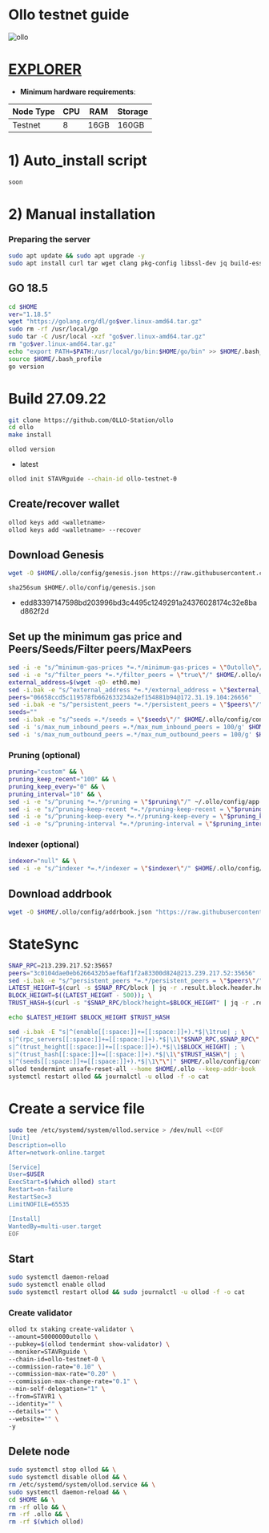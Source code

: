 # Ollo testnet guide

![ollo](https://user-images.githubusercontent.com/44331529/192701380-3b4042b5-c257-4c25-b586-c806aa994761.png)


[EXPLORER](http://explorer.stavr.tech/ollo/staking)
=

- **Minimum hardware requirements**:

| Node Type |CPU | RAM  | Storage  | 
|-----------|----|------|----------|
| Testnet   |   8| 16GB | 160GB    |


# 1) Auto_install script
```bash
soon
```

# 2) Manual installation

### Preparing the server

```bash
sudo apt update && sudo apt upgrade -y
sudo apt install curl tar wget clang pkg-config libssl-dev jq build-essential bsdmainutils git make ncdu gcc git jq chrony liblz4-tool -y
```

## GO 18.5

```bash
cd $HOME
ver="1.18.5"
wget "https://golang.org/dl/go$ver.linux-amd64.tar.gz"
sudo rm -rf /usr/local/go
sudo tar -C /usr/local -xzf "go$ver.linux-amd64.tar.gz"
rm "go$ver.linux-amd64.tar.gz"
echo "export PATH=$PATH:/usr/local/go/bin:$HOME/go/bin" >> $HOME/.bash_profile
source $HOME/.bash_profile
go version
```

# Build 27.09.22
```bash
git clone https://github.com/OLLO-Station/ollo
cd ollo
make install
```

`ollod version`
- latest

```bash
ollod init STAVRguide --chain-id ollo-testnet-0
```    

## Create/recover wallet
```bash
ollod keys add <walletname>
ollod keys add <walletname> --recover
```

## Download Genesis

```bash
wget -O $HOME/.ollo/config/genesis.json https://raw.githubusercontent.com/obajay/nodes-Guides/main/Ollo/genesis.json
```
`sha256sum $HOME/.ollo/config/genesis.json`
+ edd83397147598bd203996bd3c4495c1249291a24376028174c32e8bad862f2d

## Set up the minimum gas price and Peers/Seeds/Filter peers/MaxPeers
```bash
sed -i -e "s/^minimum-gas-prices *=.*/minimum-gas-prices = \"0utollo\"/" $HOME/.ollo/config/app.toml
sed -i -e "s/^filter_peers *=.*/filter_peers = \"true\"/" $HOME/.ollo/config/config.toml
external_address=$(wget -qO- eth0.me) 
sed -i.bak -e "s/^external_address *=.*/external_address = \"$external_address:26656\"/" $HOME/.ollo/config/config.toml
peers="06658ccd5c119578fb662633234a2ef154881b94@172.31.19.104:26656"
sed -i.bak -e "s/^persistent_peers *=.*/persistent_peers = \"$peers\"/" $HOME/.ollo/config/config.toml
seeds=""
sed -i.bak -e "s/^seeds =.*/seeds = \"$seeds\"/" $HOME/.ollo/config/config.toml
sed -i 's/max_num_inbound_peers =.*/max_num_inbound_peers = 100/g' $HOME/.ollo/config/config.toml
sed -i 's/max_num_outbound_peers =.*/max_num_outbound_peers = 100/g' $HOME/.ollo/config/config.toml

```
### Pruning (optional)
```bash
pruning="custom" && \
pruning_keep_recent="100" && \
pruning_keep_every="0" && \
pruning_interval="10" && \
sed -i -e "s/^pruning *=.*/pruning = \"$pruning\"/" ~/.ollo/config/app.toml && \
sed -i -e "s/^pruning-keep-recent *=.*/pruning-keep-recent = \"$pruning_keep_recent\"/" ~/.ollo/config/app.toml && \
sed -i -e "s/^pruning-keep-every *=.*/pruning-keep-every = \"$pruning_keep_every\"/" ~/.ollo/config/app.toml && \
sed -i -e "s/^pruning-interval *=.*/pruning-interval = \"$pruning_interval\"/" ~/.ollo/config/app.toml
```
### Indexer (optional) 
```bash
indexer="null" && \
sed -i -e "s/^indexer *=.*/indexer = \"$indexer\"/" $HOME/.ollo/config/config.toml
```

## Download addrbook
```bash
wget -O $HOME/.ollo/config/addrbook.json "https://raw.githubusercontent.com/obajay/nodes-Guides/main/Ollo/addrbook.json"
```

# StateSync
```bash
SNAP_RPC=213.239.217.52:35657
peers="3c0104dae0eb6266432b5aef6af1f2a83300d824@213.239.217.52:35656"
sed -i.bak -e "s/^persistent_peers *=.*/persistent_peers = \"$peers\"/" $HOME/.ollo/config/config.toml
LATEST_HEIGHT=$(curl -s $SNAP_RPC/block | jq -r .result.block.header.height); \
BLOCK_HEIGHT=$((LATEST_HEIGHT - 500)); \
TRUST_HASH=$(curl -s "$SNAP_RPC/block?height=$BLOCK_HEIGHT" | jq -r .result.block_id.hash)

echo $LATEST_HEIGHT $BLOCK_HEIGHT $TRUST_HASH

sed -i.bak -E "s|^(enable[[:space:]]+=[[:space:]]+).*$|\1true| ; \
s|^(rpc_servers[[:space:]]+=[[:space:]]+).*$|\1\"$SNAP_RPC,$SNAP_RPC\"| ; \
s|^(trust_height[[:space:]]+=[[:space:]]+).*$|\1$BLOCK_HEIGHT| ; \
s|^(trust_hash[[:space:]]+=[[:space:]]+).*$|\1\"$TRUST_HASH\"| ; \
s|^(seeds[[:space:]]+=[[:space:]]+).*$|\1\"\"|" $HOME/.ollo/config/config.toml
ollod tendermint unsafe-reset-all --home $HOME/.ollo --keep-addr-book
systemctl restart ollod && journalctl -u ollod -f -o cat
```

# Create a service file
```bash
sudo tee /etc/systemd/system/ollod.service > /dev/null <<EOF
[Unit]
Description=ollo
After=network-online.target

[Service]
User=$USER
ExecStart=$(which ollod) start
Restart=on-failure
RestartSec=3
LimitNOFILE=65535

[Install]
WantedBy=multi-user.target
EOF
```

## Start
```bash
sudo systemctl daemon-reload
sudo systemctl enable ollod
sudo systemctl restart ollod && sudo journalctl -u ollod -f -o cat
```

### Create validator
```bash
ollod tx staking create-validator \
--amount=50000000utollo \
--pubkey=$(ollod tendermint show-validator) \
--moniker=STAVRguide \
--chain-id=ollo-testnet-0 \
--commission-rate="0.10" \
--commission-max-rate="0.20" \
--commission-max-change-rate="0.1" \
--min-self-delegation="1" \
--from=STAVR1 \
--identity="" \
--details="" \
--website="" \
-y

```

## Delete node
```bash
sudo systemctl stop ollod && \
sudo systemctl disable ollod && \
rm /etc/systemd/system/ollod.service && \
sudo systemctl daemon-reload && \
cd $HOME && \
rm -rf ollo && \
rm -rf .ollo && \
rm -rf $(which ollod)
```

